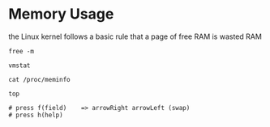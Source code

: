 ---
---


# Memory Usage


the Linux kernel follows a basic rule that a page of free RAM is wasted RAM

```
free -m

vmstat

cat /proc/meminfo
```


```
top

# press f(field)    => arrowRight arrowLeft (swap)
# press h(help)
```


